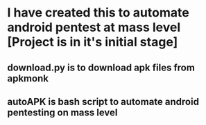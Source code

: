 # I have created this to automate android pentest at mass level [Project is in it's initial stage]
## download.py is to download apk files from apkmonk
## autoAPK is bash script to automate android pentesting on mass level
